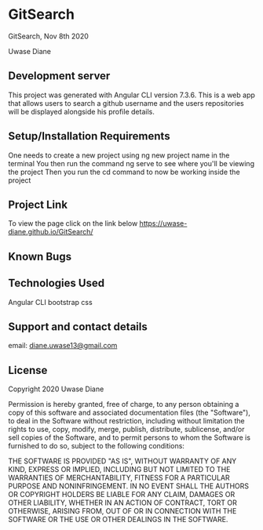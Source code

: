 # GitSearch

GitSearch, Nov 8th 2020

Uwase Diane

## Development server

This project was generated with Angular CLI version 7.3.6. This is a web app that allows users to search a github username and the users repositories will be displayed alongside his profile details.

## Setup/Installation Requirements

One needs to create a new project using ng new project name in the terminal
You then run the command ng serve to see where you'll be viewing the project
Then you run the cd command to now be working inside the project

## Project Link

To view the page click on the link below
https://uwase-diane.github.io/GitSearch/

## Known Bugs



## Technologies Used

Angular CLI
bootstrap
css

## Support and contact details
email: diane.uwase13@gmail.com

## License

Copyright  2020 Uwase Diane

Permission is hereby granted, free of charge, to any person obtaining a copy of this software and associated documentation files (the "Software"), to deal in the Software without restriction, including without limitation the rights to use, copy, modify, merge, publish, distribute, sublicense, and/or sell copies of the Software, and to permit persons to whom the Software is furnished to do so, subject to the following conditions:


THE SOFTWARE IS PROVIDED "AS IS", WITHOUT WARRANTY OF ANY KIND, EXPRESS OR IMPLIED, INCLUDING BUT NOT LIMITED TO THE WARRANTIES OF MERCHANTABILITY, FITNESS FOR A PARTICULAR PURPOSE AND NONINFRINGEMENT. IN NO EVENT SHALL THE AUTHORS OR COPYRIGHT HOLDERS BE LIABLE FOR ANY CLAIM, DAMAGES OR OTHER LIABILITY, WHETHER IN AN ACTION OF CONTRACT, TORT OR OTHERWISE, ARISING FROM, OUT OF OR IN CONNECTION WITH THE SOFTWARE OR THE USE OR OTHER DEALINGS IN THE SOFTWARE.
